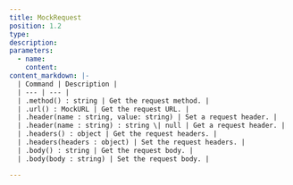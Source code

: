 ```yaml
---
title: MockRequest
position: 1.2
type: 
description:
parameters:
  - name:
    content:
content_markdown: |-
  | Command | Description |
  | --- | --- |
  | .method() : string | Get the request method. |
  | .url() : MockURL | Get the request URL. |
  | .header(name : string, value: string) | Set a request header. |
  | .header(name : string) : string \| null | Get a request header. |
  | .headers() : object | Get the request headers. |
  | .headers(headers : object) | Set the request headers. |
  | .body() : string | Get the request body. |
  | .body(body : string) | Set the request body. |

---
```

